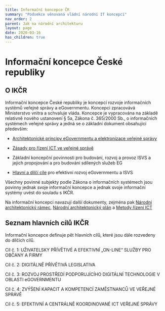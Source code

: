 ```yaml
---
title: Informační koncepce ČR
summary: "Podsekce věnovaná vládní národní IT koncepci"
nav_order: 2
parent: Jak na národní architekturu
layout: page
date: 2020-03-16
has_children: true
---
```


# Informační koncepce České republiky





## O IKČR

Informační koncepce České republiky je koncepcí rozvoje informačních systémů
veřejné správy a eGovernmentu. Koncepci zpracovává Ministerstvo vnitra a
schvaluje vláda. Koncepce je vypracována na základě relativně nového ustanovení
§ 5a, Zákona č. 365/2000 Sb., o informačních systémech veřejné správy a jedná se
o základní dokument obsahující především:

-   [Architektonické principy eGovernmentu a elektronizace veřejné správy](klicove-objekty-ikcr/)

-   [Zásady pro řízení ICT ve veřejné správě](klicove-objekty-ikcr/)

-   Základní koncepční povinnosti pro budování, rozvoj a provoz ISVS a jejich
    propojování a pro budování sdílených služeb EG

-   [Hlavní a dílčí cíle](cile-ikcr/) pro efektivní rozvoj eGovernmentu a ISVS

Všechny povinné subjekty podle Zákona o informačních systémech jsou povinny
jednak svoje informační koncepce a jednak svoje informační systémy uvést do
souladu s IKČR.


Na informační koncepci navazují další dokumenty, zejména pak [Národní architektonický rámec](nar), [Národní architektonický plán](nap) a [Metody řízení ICT](mrict)


## Seznam hlavních cílů IKČR

Informační koncepce definuje pět hlavních cílů, které jsou dále rozvedeny do
dílčích cílů.

Cíl č. 1: UŽIVATELSKY PŘÍVĚTIVÉ A EFEKTIVNÍ „ON-LINE“ SLUŽBY PRO OBČANY A FIRMY


Cíl č. 2: DIGITÁLNĚ PŘÍVĚTIVÁ LEGISLATIVA


Cíl č. 3: ROZVOJ PROSTŘEDÍ PODPORUJÍCÍHO DIGITÁLNÍ TECHNOLOGIE V OBLASTI eGOVERNMENTU

Cíl č. 4: ZVÝŠENÍ KAPACIT A KOMPETENCÍ ZAMĚSTNANCŮ VE VEŘEJNÉ SPRÁVĚ

Cíl č. 5: EFEKTIVNÍ A CENTRÁLNĚ KOORDINOVANÉ ICT VEŘEJNÉ SPRÁVY


